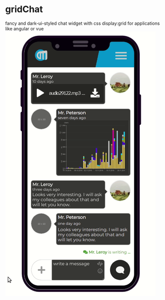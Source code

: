 # gridChat
fancy and dark-ui-styled chat widget with css display:grid for applications like angular or vue
<img src="https://github.com/chooomedia/gridChat/blob/v0.3/gridchat_beta.gif" alt="gif" />
